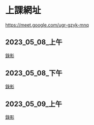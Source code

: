 # 上課網址

https://meet.google.com/ugr-gzyk-mnq

## 2023_05_08_上午
[錄影](https://youtube.com/live/u0ooEy9YUpM)

## 2023_05_08_下午
[錄影](https://youtube.com/live/9t1JHrmSVBE)

## 2023_05_09_上午
[錄影](https://youtube.com/live/6P2kOh5MLsA)